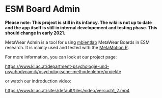 # ESM Board Admin
**Please note: This projext is still in its infancy. The wiki is not up to date and the app itself is still in internal developement and testing phase.
This should change in early 2021.**

MetaWear Admin is a tool for using [mbientlab](https://mbientlab.com/) MetaWear Boards in ESM research.
It is mainly used and tested with the [MetaMotion R](https://mbientlab.com/metamotionr/).

For more information, you can look at our project page:

https://www.kl.ac.at/department-psychologie-und-psychodynamik/psychologische-methodenlehre/projekte

or watch our indroduction video:

https://www.kl.ac.at/sites/default/files/video/versuch1_2.mp4
